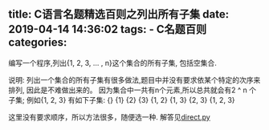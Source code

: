 title: C语言名题精选百则之列出所有子集
date: 2019-04-14 14:36:02
tags:
    - C名题百则
categories:
---
编写一个程序,列出{1, 2, 3, … , n}这个集合的所有子集, 包括空集合.

说明: 列出一个集合的所有子集有很多做法,题目中并没有要求依某个特定的次序来排列,
因此是不难做出来的。 因为集合中一共有n个元素,所以总共就会有2 ^ n 个子集; 例如{1, 2, 3} 有如下子集: {} {1} {2} {3} {1, 2} {1, 3} {2, 3} {1, 2, 3}

这里没有要求顺序，所以方法很多，随便选一种. 解答见[direct.py](https://github.com/dengshilong/C100Problem/blob/master/chapter3/direct.py)
